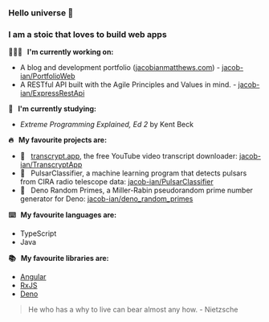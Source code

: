 ### Hello universe 👋

### I am a stoic that loves to build web apps

**👨🏻‍💻 &nbsp; I'm currently working on:**
  - A blog and development portfolio ([jacobianmatthews.com](https://jacobianmatthews.com)) - [jacob-ian/PortfolioWeb](https://github.com/jacob-ian/PortfolioWeb)
  - A RESTful API built with the Agile Principles and Values in mind. - [jacob-ian/ExpressRestApi](https://github.com/jacob-ian/ExpressRestApi)

**📖  &nbsp; I'm currently studying:**
  - *Extreme Programming Explained, Ed 2* by Kent Beck

**🔥 &nbsp; My favourite projects are:**
  - 📃 &nbsp; [transcrypt.app](https://transcrypt.app), the free YouTube video transcript downloader: [jacob-ian/TranscryptApp](https://github.com/jacob-ian/TranscryptApp)
  - 📡 &nbsp; PulsarClassifier, a machine learning program that detects pulsars from CIRA radio telescope data: [jacob-ian/PulsarClassifier](https://github.com/jacob-ian/PulsarClassifier)
  - 🦕 &nbsp; Deno Random Primes, a Miller-Rabin pseudorandom prime number generator for Deno: [jacob-ian/deno_random_primes](https://github.com/jacob-ian/deno_random_primes)

**⌨️ &nbsp; My favourite languages are:** 
  - TypeScript
  - Java

**📚 &nbsp; My favourite libraries are:**
  - [Angular](https://github.com/angular/angular)
  - [RxJS](https://github.com/ReactiveX/rxjs)
  - [Deno](https://github.com/denoland/deno)

> He who has a why to live can bear almost any how. - Nietzsche
